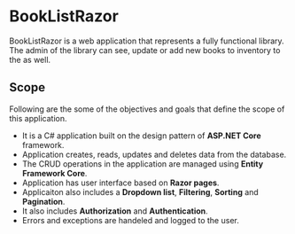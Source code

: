 # BookListRazor
BookListRazor is a web application that represents a fully functional library. The admin of the library can see, update or add new books to inventory to the as well.

## Scope
Following are the some of the objectives and goals that define the scope of this application.
* It is a C# application built on the design pattern of **ASP.NET Core** framework. 
* Application creates, reads, updates and deletes data from the database.
* The CRUD operations in the application are managed using **Entity Framework Core**.
* Application has user interface based on **Razor pages**.
* Applicaiton also includes a **Dropdown list**, **Filtering**, **Sorting** and **Pagination**.
* It also includes **Authorization** and **Authentication**.
* Errors and exceptions are handeled and logged to the user.

